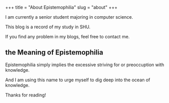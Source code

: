 +++
title = "About Epistemophilia"
slug = "about"
+++

I am currently a senior student majoring in computer science.

This blog is a record of my study in SHU. 

If you find any problem in my blogs, feel free to contact me.

## the Meaning of Epistemophilia

Epistemophilia simply implies the excessive striving for or preoccuption with knowledge. 

And I am using this name to urge myself to dig deep into the ocean of knowledge.

Thanks for reading!